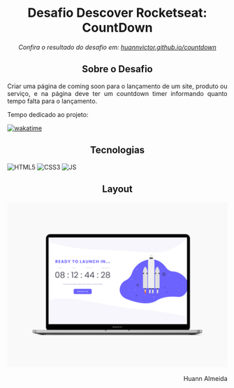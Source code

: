 <h1 align="center">Desafio Descover Rocketseat: CountDown</h1> 

<p align="center"><em>Confira o resultado do desafio em: <a href="https://huannvictor.github.io/countdown/">huannvictor.github.io/countdown</a></em></p>

<h2 align="center">Sobre o Desafio</h2>
<p align="justify">Criar uma página de coming soon para o lançamento de um site, produto ou serviço, e na página deve ter um countdown timer informando quanto tempo falta para o lançamento.</p>

<p>Tempo dedicado ao projeto:</p>
<a href="https://wakatime.com/badge/user/5a2e9d27-6aba-49b5-9755-f97369431e1e/project/fbe42ec8-6b54-4c46-9961-67f00ff1cecf">
  <img src="https://wakatime.com/badge/user/5a2e9d27-6aba-49b5-9755-f97369431e1e/project/fbe42ec8-6b54-4c46-9961-67f00ff1cecf.svg" alt="wakatime">
</a>

<h2 align="center">Tecnologias</h2>
<div align="center" style="display: inline">
  <img src="https://img.shields.io/badge/%20-HTML5-orange" alt="HTML5">
  <img src="https://img.shields.io/badge/%20-CSS3-blue" alt="CSS3"> 
  <img src="https://img.shields.io/badge/%20-JavaScript-yellow" alt="JS">
</div>

<h2 align="center">Layout</h2>
<div align="center">
  <img src="https://raw.githubusercontent.com/huannvictor/countdown/master/images/layout.png" alt="Layout">
</div>

<p align="right"> Huann Almeida </p>
